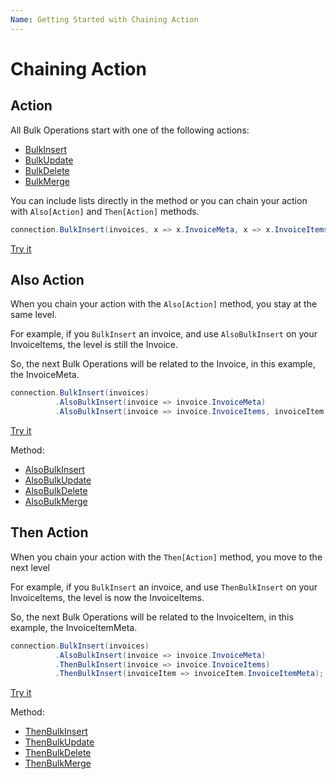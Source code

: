 ```yaml
---
Name: Getting Started with Chaining Action
---
```


# Chaining Action

## Action

All Bulk Operations start with one of the following actions:
- [BulkInsert](/bulk-insert)
- [BulkUpdate](/bulk-update)
- [BulkDelete](/bulk-delete)
- [BulkMerge](/bulk-merge)

You can include lists directly in the method or you can chain your action with `Also[Action]` and `Then[Action]` methods.

```csharp
connection.BulkInsert(invoices, x => x.InvoiceMeta, x => x.InvoiceItems, x=> x.InvoiceItems.Select(y => y.InvoiceItemMeta));
```

[Try it](https://dotnetfiddle.net/cmY12C)

## Also Action

When you chain your action with the `Also[Action]` method, you stay at the same level.

For example, if you `BulkInsert` an invoice, and use `AlsoBulkInsert` on your InvoiceItems, the level is still the Invoice.

So, the next Bulk Operations will be related to the Invoice, in this example, the InvoiceMeta.

```csharp
connection.BulkInsert(invoices)
		  .AlsoBulkInsert(invoice => invoice.InvoiceMeta)
		  .AlsoBulkInsert(invoice => invoice.InvoiceItems, invoiceItem => invoiceItem.InvoiceMeta);
```

[Try it](https://dotnetfiddle.net/EDpO3F)

Method:
- [AlsoBulkInsert](/also-bulk-insert)
- [AlsoBulkUpdate](/also-bulk-update)
- [AlsoBulkDelete](/also-bulk-delete)
- [AlsoBulkMerge](/also-bulk-merge)

## Then Action

When you chain your action with the `Then[Action]` method, you move to the next level

For example, if you `BulkInsert` an invoice, and use `ThenBulkInsert` on your InvoiceItems, the level is now the InvoiceItems.

So, the next Bulk Operations will be related to the InvoiceItem, in this example, the InvoiceItemMeta.

```csharp
connection.BulkInsert(invoices)
		  .AlsoBulkInsert(invoice => invoice.InvoiceMeta)
		  .ThenBulkInsert(invoice => invoice.InvoiceItems)
		  .ThenBulkInsert(invoiceItem => invoiceItem.InvoiceItemMeta);
```

[Try it](https://dotnetfiddle.net/AvlpRS)

Method:
- [ThenBulkInsert](/then-bulk-insert)
- [ThenBulkUpdate](/then-bulk-update)
- [ThenBulkDelete](/then-bulk-delete)
- [ThenBulkMerge](/then-bulk-merge)
